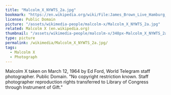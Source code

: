 ```yaml
---
title: "Malcolm_X_NYWTS_2a.jpg"
bookmark: "https://en.wikipedia.org/wiki/File:James_Brown_Live_Hamburg_1973_1702730029.jpg"
license: Public Domain
picture: "/assets/wikimedia-people/malcolm-x/Malcolm_X_NYWTS_2a.jpg"
related: Malcolm X (en.wikipedia.org)
thumbnail: "/assets/wikimedia-people/malcolm-x/348px-Malcolm_X_NYWTS_2a.jpg"
type: picture
permalink: /wikimedia/Malcolm_X_NYWTS_2a.jpg/
tags:
  - Malcolm X
  - Photograph
---
```

Malcolm X taken on March 12, 1964 by Ed Ford, World Telegram staff photographer. Public Domain. "No copyright restriction known. Staff photographer reproduction rights transferred to Library of Congress through Instrument of Gift."